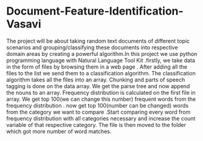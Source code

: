 # Document-Feature-Identification-Vasavi
The project will be about taking random text documents of different topic scenarios and grouping/classifying these documents into respective domain areas by creating a powerful algorithm.In this project we use python programming language with Natural Language Tool Kit .firstly, we take data in the form of files by browsing them in a web page . After adding all the files to the list we send them to a classification algorithm. The classification algorithm takes all the files into an array. Chunking and parts of speech tagging is done on the data array. We get the parse tree and now append the nouns to an array. Frequency distribution is calculated on the first file in  array. We get top 100(we can change this number) frequent words from the frequency distribution . now get top 100(number can be changed) words from the category we want to compare .Start comparing every word from frequency distribution with all categories necessary and increase the count variable of that respective category. The file is then moved to the folder which got more number of word matches.
